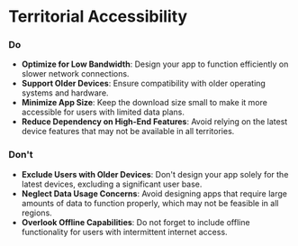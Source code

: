 # Territorial Accessibility

### Do

- **Optimize for Low Bandwidth**: Design your app to function efficiently on slower network connections.
- **Support Older Devices**: Ensure compatibility with older operating systems and hardware.
- **Minimize App Size**: Keep the download size small to make it more accessible for users with limited data plans.
- **Reduce Dependency on High-End Features**: Avoid relying on the latest device features that may not be available in all territories.

### Don't

- **Exclude Users with Older Devices**: Don't design your app solely for the latest devices, excluding a significant user base.
- **Neglect Data Usage Concerns**: Avoid designing apps that require large amounts of data to function properly, which may not be feasible in all regions.
- **Overlook Offline Capabilities**: Do not forget to include offline functionality for users with intermittent internet access.
